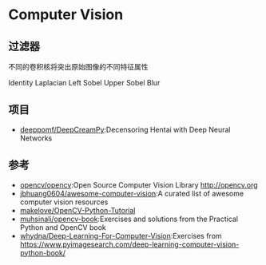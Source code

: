 # Computer Vision

## 过滤器

不同的卷积核将突出原始图像的不同特征属性

Identity
Laplacian
Left Sobel
Upper Sobel
Blur

## 项目

* [deeppomf/DeepCreamPy](https://github.com/deeppomf/DeepCreamPy):Decensoring Hentai with Deep Neural Networks

## 参考

* [opencv/opencv](https://github.com/opencv/opencv):Open Source Computer Vision Library http://opencv.org
* [jbhuang0604/awesome-computer-vision](https://github.com/jbhuang0604/awesome-computer-vision):A curated list of awesome computer vision resources
* [makelove/OpenCV-Python-Tutorial](https://github.com/makelove/OpenCV-Python-Tutorial)
* [muhsinali/opencv-book](https://github.com/muhsinali/opencv-book):Exercises and solutions from the Practical Python and OpenCV book
* [whydna/Deep-Learning-For-Computer-Vision](https://github.com/whydna/Deep-Learning-For-Computer-Vision):Exercises from https://www.pyimagesearch.com/deep-learning-computer-vision-python-book/
